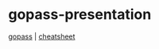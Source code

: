 # gopass-presentation

[gopass](https://gopass.pw) | [cheatsheet](https://woile.github.io/gopass-cheat-sheet/)


